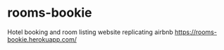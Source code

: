 # rooms-bookie
Hotel booking and room listing website replicating airbnb
https://rooms-bookie.herokuapp.com/
